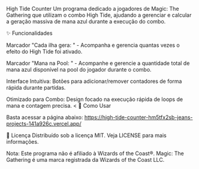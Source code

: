 High Tide Counter
Um programa dedicado a jogadores de Magic: The Gathering que utilizam o combo High Tide, ajudando a gerenciar e calcular a geração massiva de mana azul durante a execução do combo.

✨ Funcionalidades

Marcador "Cada ilha gera: " - Acompanha e gerencia quantas vezes o efeito do High Tide foi ativado.

Marcador "Mana na Pool: " - Acompanhe e gerencie a quantidade total de mana azul disponível na pool do jogador durante o combo.

Interface Intuitiva: Botões para adicionar/remover contadores de forma rápida durante partidas.

Otimizado para Combo: Design focado na execução rápida de loops de mana e contagem precisa.
<
🚀 Como Usar

Basta acessar a página abaixo:
https://high-tide-counter-hm5tfx2sb-jeans-projects-141a926c.vercel.app/


📄 Licença
Distribuído sob a licença MIT. Veja LICENSE para mais informações.


Nota: Este programa não é afiliado à Wizards of the Coast®. Magic: The Gathering é uma marca registrada da Wizards of the Coast LLC.
